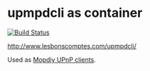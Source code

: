 # upmpdcli as container

[![Build Status](https://travis-ci.org/nolte/docker-upmpdcli.svg?branch=master)](https://travis-ci.org/nolte/docker-upmpdcli)

http://www.lesbonscomptes.com/upmpdcli/

Used as [Mopdiy UPnP clients](https://docs.mopidy.com/en/latest/clients/upnp/).
